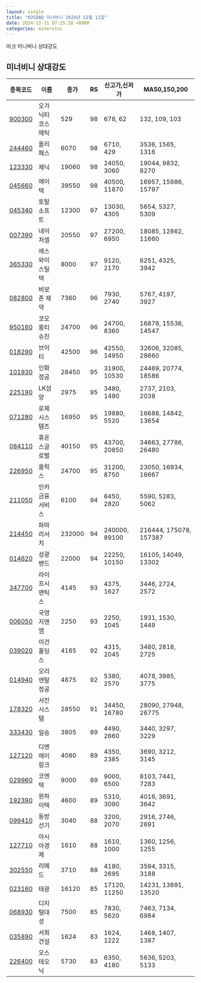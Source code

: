 ```yaml
---
layout: single
title: "KOSDAQ 미너비니 2024년 12월 11일"
date: 2024-12-11 07:25:28 +0900
categories: minervini
---
```

마크 미니버니 상대강도
## 미너비니 상대강도

|종목코드|이름|종가|RS|신고가,신저가|MA50,150,200|
|------|---|---|--|---------|------------|
|[900300](https://finance.daum.net/quotes/A900300)|오가닉티코스메틱|529|98|678, 62|132, 109, 103|
|[244460](https://finance.daum.net/quotes/A244460)|올리패스|6070|98|6710, 429|3536, 1565, 1316|
|[123330](https://finance.daum.net/quotes/A123330)|제닉|19060|98|24050, 3060|19044, 9832, 8270|
|[045660](https://finance.daum.net/quotes/A045660)|에이텍|39550|98|40500, 11870|16957, 15986, 15797|
|[045340](https://finance.daum.net/quotes/A045340)|토탈소프트|12300|97|13030, 4305|5654, 5327, 5309|
|[007390](https://finance.daum.net/quotes/A007390)|네이처셀|20550|97|27200, 6950|18085, 12862, 11660|
|[365330](https://finance.daum.net/quotes/A365330)|에스와이스틸텍|8000|97|9120, 2170|6251, 4325, 3942|
|[082800](https://finance.daum.net/quotes/A082800)|비보존 제약|7360|96|7930, 2740|5767, 4197, 3927|
|[950160](https://finance.daum.net/quotes/A950160)|코오롱티슈진|24700|96|24700, 8360|16878, 15536, 14547|
|[018290](https://finance.daum.net/quotes/A018290)|브이티|42500|96|42550, 14950|32606, 32085, 28660|
|[101930](https://finance.daum.net/quotes/A101930)|인화정공|28450|95|31900, 10530|24469, 20774, 18586|
|[225190](https://finance.daum.net/quotes/A225190)|LK삼양|2975|95|3480, 1490|2737, 2103, 2038|
|[071280](https://finance.daum.net/quotes/A071280)|로체시스템즈|16950|95|19880, 5520|16688, 14842, 13654|
|[084110](https://finance.daum.net/quotes/A084110)|휴온스글로벌|40150|95|43700, 20850|34663, 27786, 26480|
|[226950](https://finance.daum.net/quotes/A226950)|올릭스|24700|95|31200, 8750|23050, 16934, 16667|
|[211050](https://finance.daum.net/quotes/A211050)|인카금융서비스|6100|94|6450, 2820|5590, 5283, 5062|
|[214450](https://finance.daum.net/quotes/A214450)|파마리서치|232000|94|240000, 89100|216444, 175078, 157387|
|[014620](https://finance.daum.net/quotes/A014620)|성광벤드|22000|94|22250, 10150|16105, 14049, 13302|
|[347700](https://finance.daum.net/quotes/A347700)|라이프시맨틱스|4145|93|4375, 1627|3446, 2724, 2572|
|[006050](https://finance.daum.net/quotes/A006050)|국영지앤엠|2250|93|2250, 1045|1931, 1530, 1449|
|[039020](https://finance.daum.net/quotes/A039020)|이건홀딩스|4165|92|4315, 2045|3480, 2818, 2725|
|[014940](https://finance.daum.net/quotes/A014940)|오리엔탈정공|4875|92|5380, 2570|4078, 3985, 3775|
|[178320](https://finance.daum.net/quotes/A178320)|서진시스템|28550|91|34450, 16780|28090, 27948, 26775|
|[333430](https://finance.daum.net/quotes/A333430)|일승|3805|89|4490, 2660|3440, 3297, 3229|
|[127120](https://finance.daum.net/quotes/A127120)|디엔에이링크|4080|89|4350, 2385|3690, 3212, 3145|
|[029960](https://finance.daum.net/quotes/A029960)|코엔텍|9000|89|9000, 6500|8103, 7441, 7283|
|[192390](https://finance.daum.net/quotes/A192390)|윈하이텍|4600|89|5310, 3090|4016, 3691, 3642|
|[099410](https://finance.daum.net/quotes/A099410)|동방선기|3040|88|3200, 2070|2916, 2746, 2691|
|[127710](https://finance.daum.net/quotes/A127710)|아시아경제|1610|88|1610, 1000|1360, 1256, 1255|
|[302550](https://finance.daum.net/quotes/A302550)|리메드|3710|88|4180, 2695|3594, 3315, 3188|
|[023160](https://finance.daum.net/quotes/A023160)|태광|16120|85|17120, 11250|14231, 13891, 13520|
|[068930](https://finance.daum.net/quotes/A068930)|디지털대성|7500|85|7830, 5620|7463, 7134, 6984|
|[035890](https://finance.daum.net/quotes/A035890)|서희건설|1624|83|1624, 1222|1468, 1407, 1387|
|[226400](https://finance.daum.net/quotes/A226400)|오스테오닉|5730|83|6350, 4180|5636, 5203, 5133|


